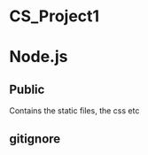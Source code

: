 # CS_Project1
# Node.js
## Public 
Contains the static files, the css etc
## gitignore
<!-- npm init, npm install express!>
